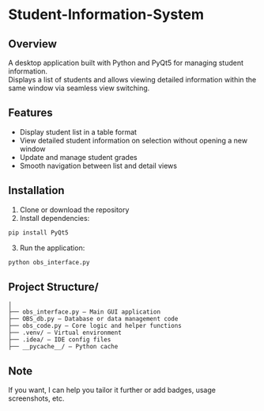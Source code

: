 # Student-Information-System
## Overview
A desktop application built with Python and PyQt5 for managing student information.  
Displays a list of students and allows viewing detailed information within the same window via seamless view switching.

## Features
- Display student list in a table format  
- View detailed student information on selection without opening a new window  
- Update and manage student grades  
- Smooth navigation between list and detail views  

## Installation
1. Clone or download the repository  
2. Install dependencies:  
```bash
pip install PyQt5
 ```
3. Run the application:
 ```bash
python obs_interface.py
```
## Project Structure/
 ```
│
├── obs_interface.py — Main GUI application
├── OBS_db.py — Database or data management code
├── obs_code.py — Core logic and helper functions
├── .venv/ — Virtual environment
├── .idea/ — IDE config files
├── __pycache__/ — Python cache
 ```
## Note

If you want, I can help you tailor it further or add badges, usage screenshots, etc.
